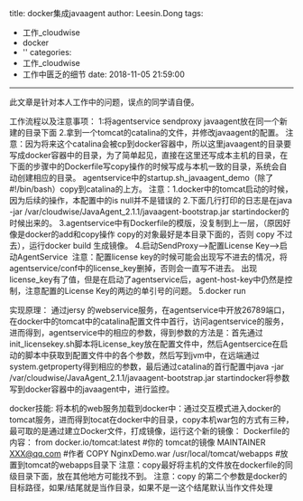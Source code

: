 title: docker集成javaagent
author: Leesin.Dong
tags:
  - 工作_cloudwise
  - docker
  - ''
categories:
  - 工作_cloudwise
  - 工作中匮乏的细节
date: 2018-11-05 21:59:00
---
此文章是针对本人工作中的问题，误点的同学请自便。

工作流程以及注意事项：
1:将agentservice sendproxy javaagent放在同一个新建的目录下面
2.拿到一个tomcat的catalina的文件，并修改javaagent的配置。
注意：因为将来这个catalina会被cp到docker容器中，所以这里javaagent的目录要写成docker容器中的目录，为了简单起见，直接在这里还写成本主机的目录，在下面的步骤中的Dockerfile写copy操作的时候写成与本机一致的目录，系统会自动创建相应的目录。
agentservice中的startup.sh_javaagent_demo（除了#!/bin/bash）copy到catalina的上方。
注意：1.docker中的tomcat启动的时候，因为后续的操作，本配置中的is null并不是错误的 2.下面几行打印的日志是在java -jar /var/cloudwise/JavaAgent_2.1.1/javaagent-bootstrap.jar startindocker的时候出来的。
3.agentservice中有Dockerfile的模版，没复制到上一层，（原因好像是docker的add和copy操作 copy的对象最好是本目录下面的，否则 copy 不过去），运行docker build 生成镜像。
4.启动SendProxy——>配置License Key——>启动AgentService 
注意：配置license key的时候可能会出现写不进去的情况，将agentservice/conf中的license_key删掉，否则会一直写不进去。
出现license_key有了值，但是在启动了agentservice后，agent-host-key中仍然是控制，注意配置的License Key的两边的单引号的问题。
5.docker run

实现原理：
通过jersy 的webservice服务，在agentservice中开放26789端口，在docker中的tomcat中的catalina配置文件中首行，访问agentservice的服务，进而得到，agentservice中的相应的参数，得到参数的方法是：首先通过init_licensekey.sh脚本将License_key放在配置文件中，然后Agentsercice在启动的脚本中获取到配置文件中的各个参数，然后写到jvm中，在远端通过system.getproperty得到相应的参数，最后通过catalina的首行配置中java -jar /var/cloudwise/JavaAgent_2.1.1/javaagent-bootstrap.jar startindocker将参数写到docker容器中的javaagent中，进行监控。

docker技能:
将本机的web服务加载到docker中：通过交互模式进入docker的tomcat服务，进而得到tocat在docker中的目录，copy本机war包的方式有三种，最可取的是通过建立Docker文件，打成镜像，运行这个新的镜像：
Dockerfile的内容：
from docker.io/tomcat:latest #你的 tomcat的镜像
MAINTAINER XXX@qq.com #作者
COPY NginxDemo.war /usr/local/tomcat/webapps #放置到tomcat的webapps目录下
注意：copy最好将主机的文件放在dockerfile的同级目录下面，放在其他地方可能找不到。
注意：copy 的第二个参数是docker的目标路径，如果/结尾就是当作目录，如果不是一这个结尾默认当作文件处理

 

